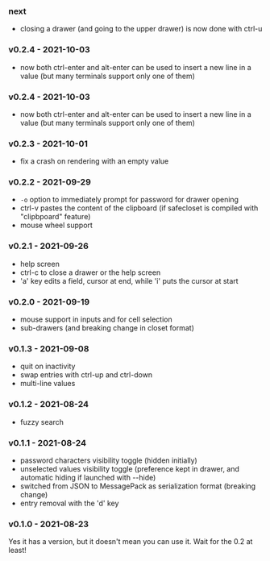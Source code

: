 ### next
- closing a drawer (and going to the upper drawer) is now done with ctrl-u

<a name="v0.2.4"></a>
### v0.2.4 - 2021-10-03
- now both ctrl-enter and alt-enter can be used to insert a new line in a value (but many terminals support only one of them)

<a name="v0.2.4"></a>
### v0.2.4 - 2021-10-03
- now both ctrl-enter and alt-enter can be used to insert a new line in a value (but many terminals support only one of them)

<a name="v0.2.3"></a>
### v0.2.3 - 2021-10-01
- fix a crash on rendering with an empty value

<a name="v0.2.2"></a>
### v0.2.2 - 2021-09-29
- `-o` option to immediately prompt for password for drawer opening
- ctrl-v pastes the content of the clipboard (if safecloset is compiled with "clipbpoard" feature)
- mouse wheel support

<a name="v0.2.1"></a>
### v0.2.1 - 2021-09-26
- help screen
- ctrl-c to close a drawer or the help screen
- 'a' key edits a field, cursor at end, while 'i' puts the cursor at start

<a name="v0.2.0"></a>
### v0.2.0 - 2021-09-19
- mouse support in inputs and for cell selection
- sub-drawers (and breaking change in closet format)

<a name="v0.1.3"></a>
### v0.1.3 - 2021-09-08
- quit on inactivity
- swap entries with ctrl-up and ctrl-down
- multi-line values

<a name="v0.1.2"></a>
### v0.1.2 - 2021-08-24
- fuzzy search

<a name="v0.1.1"></a>
### v0.1.1 - 2021-08-24
- password characters visibility toggle (hidden initially)
- unselected values visibility toggle (preference kept in drawer, and automatic hiding if launched with --hide)
- switched from JSON to MessagePack as serialization format (breaking change)
- entry removal with the 'd' key

<a name="v0.1.0"></a>
### v0.1.0 - 2021-08-23
Yes it has a version, but it doesn't mean you can use it. Wait for the 0.2 at least!
